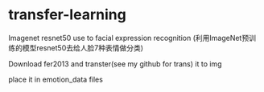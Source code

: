 # transfer-learning
Imagenet resnet50 use to facial expression recognition
(利用ImageNet预训练的模型resnet50去给人脸7种表情做分类)

Download fer2013 and transter(see my github for trans) it to img 

place it in emotion_data files
